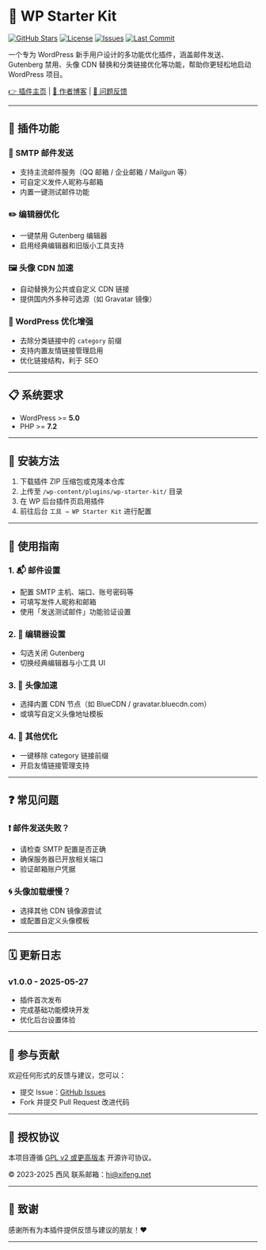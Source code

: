 # 🚀 WP Starter Kit
[![GitHub Stars](https://img.shields.io/github/stars/gentpan/wp-starter-kit?style=social)](https://github.com/gentpan/wp-starter-kit/stargazers)
[![License](https://img.shields.io/github/license/gentpan/wp-starter-kit?color=brightgreen)](https://github.com/gentpan/wp-starter-kit/blob/main/LICENSE)
[![Issues](https://img.shields.io/github/issues/gentpan/wp-starter-kit)](https://github.com/gentpan/wp-starter-kit/issues)
[![Last Commit](https://img.shields.io/github/last-commit/gentpan/wp-starter-kit)](https://github.com/gentpan/wp-starter-kit/commits/main)

一个专为 WordPress 新手用户设计的多功能优化插件，涵盖邮件发送、Gutenberg 禁用、头像 CDN 替换和分类链接优化等功能，帮助你更轻松地启动 WordPress 项目。

[👉 插件主页](https://westlife.net/wp-starter-kit.html) | [📖 作者博客](https://westlife.net) | [🐞 问题反馈](https://github.com/gentpan/wp-starter-kit/issues)

---

## 🧰 插件功能

### 📧 SMTP 邮件发送
- 支持主流邮件服务（QQ 邮箱 / 企业邮箱 / Mailgun 等）
- 可自定义发件人昵称与邮箱
- 内置一键测试邮件功能

### ✏️ 编辑器优化
- 一键禁用 Gutenberg 编辑器
- 启用经典编辑器和旧版小工具支持

### 🖼️ 头像 CDN 加速
- 自动替换为公共或自定义 CDN 链接
- 提供国内外多种可选源（如 Gravatar 镜像）

### 🔗 WordPress 优化增强
- 去除分类链接中的 `category` 前缀
- 支持内置友情链接管理启用
- 优化链接结构，利于 SEO

---

## 📋 系统要求

- WordPress >= **5.0**
- PHP >= **7.2**

---

## 🔧 安装方法

1. 下载插件 ZIP 压缩包或克隆本仓库
2. 上传至 `/wp-content/plugins/wp-starter-kit/` 目录
3. 在 WP 后台插件页启用插件
4. 前往后台 `工具 → WP Starter Kit` 进行配置

---

## 📝 使用指南

### 1. 📬 邮件设置
- 配置 SMTP 主机、端口、账号密码等
- 可填写发件人昵称和邮箱
- 使用「发送测试邮件」功能验证设置

### 2. 🧱 编辑器设置
- 勾选关闭 Gutenberg
- 切换经典编辑器与小工具 UI

### 3. 🚀 头像加速
- 选择内置 CDN 节点（如 BlueCDN / gravatar.bluecdn.com）
- 或填写自定义头像地址模板

### 4. 🔨 其他优化
- 一键移除 category 链接前缀
- 开启友情链接管理支持

---

## ❓ 常见问题

### ❗ 邮件发送失败？
- 请检查 SMTP 配置是否正确
- 确保服务器已开放相关端口
- 验证邮箱账户凭据

### 🌀 头像加载缓慢？
- 选择其他 CDN 镜像源尝试
- 或配置自定义头像模板

---

## 🗓️ 更新日志

### v1.0.0 - 2025-05-27
- 插件首次发布
- 完成基础功能模块开发
- 优化后台设置体验

---

## 🤝 参与贡献

欢迎任何形式的反馈与建议，您可以：

- 提交 Issue：[GitHub Issues](https://github.com/gentpan/wp-starter-kit/issues)
- Fork 并提交 Pull Request 改进代码

---

## 📄 授权协议

本项目遵循 [GPL v2 或更高版本](https://www.gnu.org/licenses/gpl-2.0.html) 开源许可协议。

© 2023-2025 西风
联系邮箱：hi@xifeng.net

---

## 🙏 致谢

感谢所有为本插件提供反馈与建议的朋友！❤️

---

